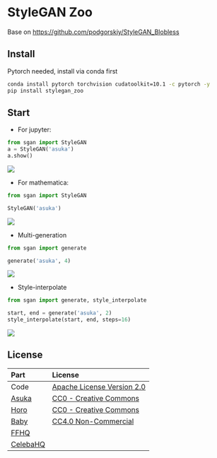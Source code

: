StyleGAN Zoo
============

Base on https://github.com/podgorskiy/StyleGAN_Blobless

## Install

Pytorch needed, install via conda first

```sh
conda install pytorch torchvision cudatoolkit=10.1 -c pytorch -y
pip install stylegan_zoo
```


## Start

- For jupyter:

```python
from sgan import StyleGAN
a = StyleGAN('asuka')
a.show()
```

![](https://user-images.githubusercontent.com/17541209/71554236-b0813300-2a57-11ea-9ee4-fab29d592d9a.png)

- For mathematica:

```python
from sgan import StyleGAN

StyleGAN('asuka')
```

![](https://user-images.githubusercontent.com/17541209/71553454-c5a39500-2a4a-11ea-8513-7d9a475c4c46.png)

- Multi-generation

```python
from sgan import generate

generate('asuka', 4)
```

![](https://user-images.githubusercontent.com/17541209/71593157-df89c880-2b6d-11ea-8455-8dd4d2024671.png)

- Style-interpolate

```python
from sgan import generate, style_interpolate

start, end = generate('asuka', 2)
style_interpolate(start, end, steps=16)
```

![](https://user-images.githubusercontent.com/17541209/71773895-45c48000-2fa0-11ea-8068-d7e5347a8233.png)


## License

| Part         | License                        |
| :----------- | :----------------------------- |
| Code         | [Apache License Version 2.0]() |
| [Asuka]()    | [CC0 - Creative Commons]()     |
| [Horo]()     | [CC0 - Creative Commons]()     |
| [Baby]()     | [CC4.0 Non-Commercial]()       |
| [FFHQ]()     |                                |
| [CelebaHQ]() |                                |
